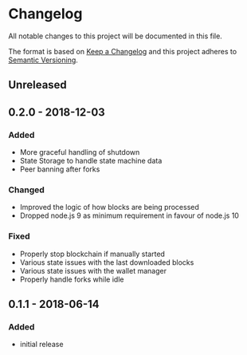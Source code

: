# Changelog

All notable changes to this project will be documented in this file.

The format is based on [Keep a Changelog](http://keepachangelog.com/en/1.0.0/)
and this project adheres to [Semantic Versioning](http://semver.org/spec/v2.0.0.html).

## Unreleased

## 0.2.0 - 2018-12-03

### Added

- More graceful handling of shutdown
- State Storage to handle state machine data
- Peer banning after forks

### Changed

- Improved the logic of how blocks are being processed
- Dropped node.js 9 as minimum requirement in favour of node.js 10

### Fixed

- Properly stop blockchain if manually started
- Various state issues with the last downloaded blocks
- Various state issues with the wallet manager
- Properly handle forks while idle

## 0.1.1 - 2018-06-14

### Added

- initial release
